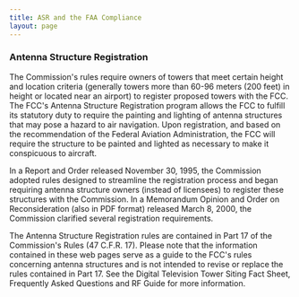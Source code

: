 ```yaml
---
title: ASR and the FAA Compliance
layout: page
---
```

### Antenna Structure Registration

The Commission's rules require owners of towers that meet certain height and location criteria (generally towers more than 60-96 meters (200 feet) in height or located near an airport) to register proposed towers with the FCC. The FCC's Antenna Structure Registration program allows the FCC to fulfill its statutory duty to require the painting and lighting of antenna structures that may pose a hazard to air navigation. Upon registration, and based on the recommendation of the Federal Aviation Administration, the FCC will require the structure to be painted and lighted as necessary to make it conspicuous to aircraft.

In a Report and Order released November 30, 1995, the Commission adopted rules designed to streamline the registration process and began requiring antenna structure owners (instead of licensees) to register these structures with the Commission. In a Memorandum Opinion and Order on Reconsideration (also in PDF format) released March 8, 2000, the Commission clarified several registration requirements.

The Antenna Structure Registration rules are contained in Part 17 of the Commission's Rules (47 C.F.R. 17). Please note that the information contained in these web pages serve as a guide to the FCC's rules concerning antenna structures and is not intended to revise or replace the rules contained in Part 17. See the Digital Television Tower Siting Fact Sheet, Frequently Asked Questions and RF Guide for more information. 